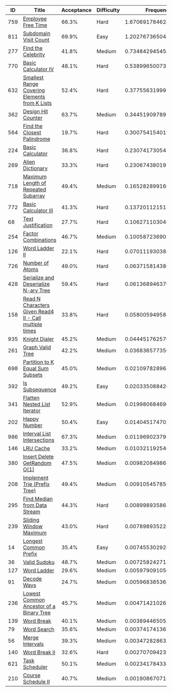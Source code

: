 |ID|Title|Acceptance|Difficulty|Frequency|
|----|-----|----|---|---|
|759|[Employee Free Time]( https://leetcode.com/problems/employee-free-time)|66.3%|Hard|1.6706917846283542|
|811|[Subdomain Visit Count]( https://leetcode.com/problems/subdomain-visit-count)|69.9%|Easy|1.2027673650415363|
|277|[Find the Celebrity]( https://leetcode.com/problems/find-the-celebrity)|41.8%|Medium|0.7348429454547184|
|770|[Basic Calculator IV]( https://leetcode.com/problems/basic-calculator-iv)|48.1%|Hard|0.538996500732687|
|632|[Smallest Range Covering Elements from K Lists]( https://leetcode.com/problems/smallest-range-covering-elements-from-k-lists)|52.4%|Hard|0.37755631999108785|
|362|[Design Hit Counter]( https://leetcode.com/problems/design-hit-counter)|63.7%|Medium|0.34451909789108437|
|564|[Find the Closest Palindrome]( https://leetcode.com/problems/find-the-closest-palindrome)|19.7%|Hard|0.3007541540191337|
|224|[Basic Calculator]( https://leetcode.com/problems/basic-calculator)|36.8%|Hard|0.23074173054528113|
|269|[Alien Dictionary]( https://leetcode.com/problems/alien-dictionary)|33.3%|Hard|0.2306743801916798|
|718|[Maximum Length of Repeated Subarray]( https://leetcode.com/problems/maximum-length-of-repeated-subarray)|49.4%|Medium|0.16528289916664798|
|772|[Basic Calculator III]( https://leetcode.com/problems/basic-calculator-iii)|41.3%|Hard|0.13720112151348504|
|68|[Text Justification]( https://leetcode.com/problems/text-justification)|27.7%|Hard|0.10627110304957266|
|254|[Factor Combinations]( https://leetcode.com/problems/factor-combinations)|46.7%|Medium|0.10058723690516862|
|126|[Word Ladder II]( https://leetcode.com/problems/word-ladder-ii)|22.1%|Hard|0.07011193038456472|
|726|[Number of Atoms]( https://leetcode.com/problems/number-of-atoms)|49.0%|Hard|0.06371581438610768|
|428|[Serialize and Deserialize N-ary Tree]( https://leetcode.com/problems/serialize-and-deserialize-n-ary-tree)|59.4%|Hard|0.06136894637629212|
|158|[Read N Characters Given Read4 II - Call multiple times]( https://leetcode.com/problems/read-n-characters-given-read4-ii-call-multiple-times)|33.8%|Hard|0.05800594958851697|
|935|[Knight Dialer]( https://leetcode.com/problems/knight-dialer)|45.2%|Medium|0.04445176257083384|
|261|[Graph Valid Tree]( https://leetcode.com/problems/graph-valid-tree)|42.2%|Medium|0.03683657735649026|
|698|[Partition to K Equal Sum Subsets]( https://leetcode.com/problems/partition-to-k-equal-sum-subsets)|45.0%|Medium|0.02109782896463587|
|392|[Is Subsequence]( https://leetcode.com/problems/is-subsequence)|49.2%|Easy|0.02033508842008217|
|341|[Flatten Nested List Iterator]( https://leetcode.com/problems/flatten-nested-list-iterator)|52.9%|Medium|0.019980684690483426|
|202|[Happy Number]( https://leetcode.com/problems/happy-number)|50.4%|Easy|0.014045174703047602|
|986|[Interval List Intersections]( https://leetcode.com/problems/interval-list-intersections)|67.3%|Medium|0.011969023795320735|
|146|[LRU Cache]( https://leetcode.com/problems/lru-cache)|33.2%|Medium|0.010321192540274932|
|380|[Insert Delete GetRandom O(1)]( https://leetcode.com/problems/insert-delete-getrandom-o1)|47.5%|Medium|0.009820849864094454|
|208|[Implement Trie (Prefix Tree)]( https://leetcode.com/problems/implement-trie-prefix-tree)|49.4%|Medium|0.009105457856626612|
|295|[Find Median from Data Stream]( https://leetcode.com/problems/find-median-from-data-stream)|44.3%|Hard|0.00899893586856953|
|239|[Sliding Window Maximum]( https://leetcode.com/problems/sliding-window-maximum)|43.0%|Hard|0.007898935224534491|
|14|[Longest Common Prefix]( https://leetcode.com/problems/longest-common-prefix)|35.4%|Easy|0.00745530292090591|
|36|[Valid Sudoku]( https://leetcode.com/problems/valid-sudoku)|48.7%|Medium|0.007258242715805398|
|127|[Word Ladder]( https://leetcode.com/problems/word-ladder)|29.6%|Medium|0.005979091056058075|
|91|[Decode Ways]( https://leetcode.com/problems/decode-ways)|24.7%|Medium|0.005968385368349129|
|236|[Lowest Common Ancestor of a Binary Tree]( https://leetcode.com/problems/lowest-common-ancestor-of-a-binary-tree)|45.7%|Medium|0.004714210262726446|
|139|[Word Break]( https://leetcode.com/problems/word-break)|40.1%|Medium|0.003894465052690167|
|79|[Word Search]( https://leetcode.com/problems/word-search)|35.6%|Medium|0.003741741363018696|
|56|[Merge Intervals]( https://leetcode.com/problems/merge-intervals)|39.3%|Medium|0.0034728286335985107|
|140|[Word Break II]( https://leetcode.com/problems/word-break-ii)|32.6%|Hard|0.0027070942357783584|
|621|[Task Scheduler]( https://leetcode.com/problems/task-scheduler)|50.1%|Medium|0.002341784338144407|
|210|[Course Schedule II]( https://leetcode.com/problems/course-schedule-ii)|40.7%|Medium|0.0019086707135282834|
